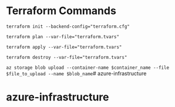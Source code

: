 # Terraform Commands


`terraform init --backend-config="terraform.cfg"`

`terraform plan --var-file="terraform.tvars"`

`terraform apply --var-file="terraform.tvars"`


`terraform destroy --var-file="terraform.tvars"`

`az storage blob upload --container-name $container_name --file $file_to_upload --name $blob_name`# azure-infrastructure
# azure-infrastructure
